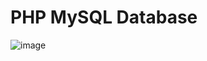 #  PHP MySQL Database 
![image](https://github.com/user-attachments/assets/ac19bfb1-cb65-4d02-a96e-c00206a2568e)
